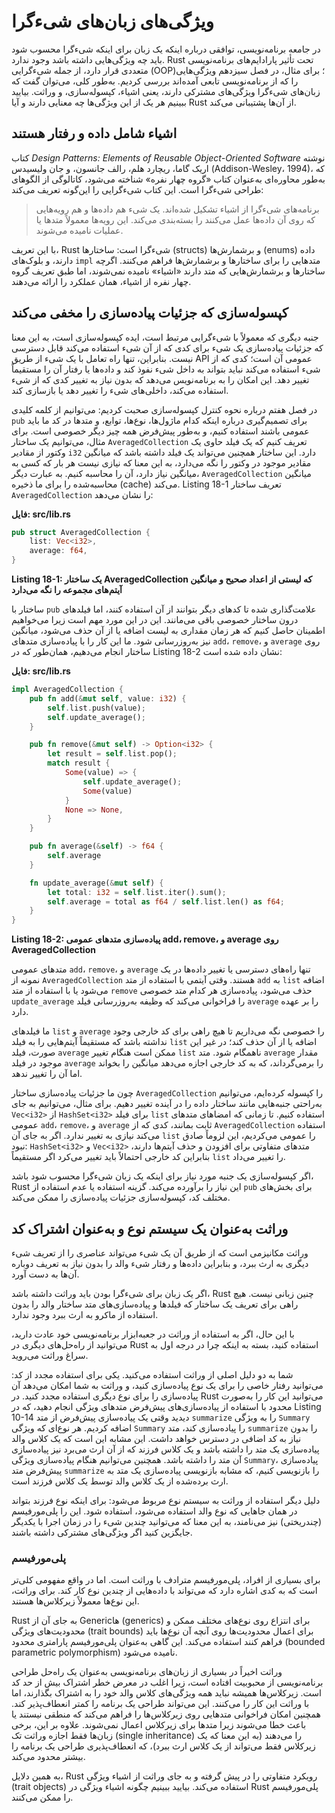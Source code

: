 # ویژگی‌های زبان‌های شیءگرا

در جامعه برنامه‌نویسی، توافقی درباره اینکه یک زبان برای اینکه شیءگرا محسوب شود باید چه ویژگی‌هایی داشته باشد وجود ندارد. Rust تحت تأثیر پارادایم‌های برنامه‌نویسی متعددی قرار دارد، از جمله شیءگرایی (OOP)؛ برای مثال، در فصل سیزدهم ویژگی‌هایی را که از برنامه‌نویسی تابعی آمده‌اند بررسی کردیم. به‌طور کلی، می‌توان گفت که زبان‌های شیءگرا ویژگی‌های مشترکی دارند، یعنی اشیاء، کپسوله‌سازی، و وراثت. بیایید ببینیم هر یک از این ویژگی‌ها چه معنایی دارند و آیا Rust از آن‌ها پشتیبانی می‌کند.

## اشیاء شامل داده و رفتار هستند

کتاب *Design Patterns: Elements of Reusable Object-Oriented Software* نوشته اریک گاما، ریچارد هلم، رالف جانسون، و جان ولیسیدس (Addison-Wesley، 1994)، که به‌طور محاوره‌ای به‌عنوان کتاب «گروه چهار نفره» شناخته می‌شود، کاتالوگی از الگوهای طراحی شیءگرا است. این کتاب شیءگرایی را این‌گونه تعریف می‌کند:

> برنامه‌های شیءگرا از اشیاء تشکیل شده‌اند. یک شیء هم داده‌ها و هم رویه‌هایی که روی آن داده‌ها عمل می‌کنند را بسته‌بندی می‌کند. این رویه‌ها معمولاً متدها یا عملیات نامیده می‌شوند.

با این تعریف، Rust شیءگرا است: ساختارها (structs) و برشمارش‌ها (enums) داده دارند، و بلوک‌های `impl` متدهایی را برای ساختارها و برشمارش‌ها فراهم می‌کنند. اگرچه ساختارها و برشمارش‌هایی که متد دارند «اشیاء» نامیده نمی‌شوند، اما طبق تعریف گروه چهار نفره از اشیاء، همان عملکرد را ارائه می‌دهند.

## کپسوله‌سازی که جزئیات پیاده‌سازی را مخفی می‌کند

جنبه دیگری که معمولاً با شیءگرایی مرتبط است، ایده کپسوله‌سازی است، به این معنا که جزئیات پیاده‌سازی یک شیء برای کدی که از آن شیء استفاده می‌کند قابل دسترسی نیست. بنابراین، تنها راه تعامل با یک شیء از طریق API عمومی آن است؛ کدی که از شیء استفاده می‌کند نباید بتواند به داخل شیء نفوذ کند و داده‌ها یا رفتار آن را مستقیماً تغییر دهد. این امکان را به برنامه‌نویس می‌دهد که بدون نیاز به تغییر کدی که از شیء استفاده می‌کند، داخلی‌های شیء را تغییر دهد یا بازسازی کند.

در فصل هفتم درباره نحوه کنترل کپسوله‌سازی صحبت کردیم: می‌توانیم از کلمه کلیدی `pub` برای تصمیم‌گیری درباره اینکه کدام ماژول‌ها، نوع‌ها، توابع، و متدها در کد ما باید عمومی باشند استفاده کنیم، و به‌طور پیش‌فرض همه چیز دیگر خصوصی است. برای مثال، می‌توانیم یک ساختار `AveragedCollection` تعریف کنیم که یک فیلد حاوی یک وکتور از مقادیر `i32` دارد. این ساختار همچنین می‌تواند یک فیلد داشته باشد که میانگین مقادیر موجود در وکتور را نگه می‌دارد، به این معنا که نیازی نیست هر بار که کسی به میانگین نیاز دارد، آن را محاسبه کنیم. به عبارت دیگر، `AveragedCollection` میانگین محاسبه‌شده را برای ما ذخیره (cache) می‌کند. Listing 18-1 تعریف ساختار `AveragedCollection` را نشان می‌دهد:

**فایل: src/lib.rs**

```rust
pub struct AveragedCollection {
    list: Vec<i32>,
    average: f64,
}
```

**Listing 18-1: یک ساختار AveragedCollection که لیستی از اعداد صحیح و میانگین آیتم‌های مجموعه را نگه می‌دارد**

ساختار با `pub` علامت‌گذاری شده تا کدهای دیگر بتوانند از آن استفاده کنند، اما فیلدهای درون ساختار خصوصی باقی می‌مانند. این در این مورد مهم است زیرا می‌خواهیم اطمینان حاصل کنیم که هر زمان مقداری به لیست اضافه یا از آن حذف می‌شود، میانگین نیز به‌روزرسانی شود. ما این کار را با پیاده‌سازی متدهای `add`، `remove`، و `average` روی ساختار انجام می‌دهیم، همان‌طور که در Listing 18-2 نشان داده شده است:

**فایل: src/lib.rs**

```rust
impl AveragedCollection {
    pub fn add(&mut self, value: i32) {
        self.list.push(value);
        self.update_average();
    }

    pub fn remove(&mut self) -> Option<i32> {
        let result = self.list.pop();
        match result {
            Some(value) => {
                self.update_average();
                Some(value)
            }
            None => None,
        }
    }

    pub fn average(&self) -> f64 {
        self.average
    }

    fn update_average(&mut self) {
        let total: i32 = self.list.iter().sum();
        self.average = total as f64 / self.list.len() as f64;
    }
}
```

**Listing 18-2: پیاده‌سازی متدهای عمومی add، remove، و average روی AveragedCollection**

متدهای عمومی `add`، `remove`، و `average` تنها راه‌های دسترسی یا تغییر داده‌ها در یک نمونه از `AveragedCollection` هستند. وقتی آیتمی با استفاده از متد `add` به `list` اضافه می‌شود یا با استفاده از متد `remove` حذف می‌شود، پیاده‌سازی هر کدام متد خصوصی `update_average` را فراخوانی می‌کند که وظیفه به‌روزرسانی فیلد `average` را بر عهده دارد.

ما فیلدهای `list` و `average` را خصوصی نگه می‌داریم تا هیچ راهی برای کد خارجی وجود نداشته باشد که مستقیماً آیتم‌هایی را به فیلد `list` اضافه یا از آن حذف کند؛ در غیر این صورت، فیلد `average` ممکن است هنگام تغییر `list` ناهمگام شود. متد `average` مقدار موجود در فیلد `average` را برمی‌گرداند، که به کد خارجی اجازه می‌دهد میانگین را بخواند اما آن را تغییر ندهد.

چون ما جزئیات پیاده‌سازی ساختار `AveragedCollection` را کپسوله کرده‌ایم، می‌توانیم به‌راحتی جنبه‌هایی مانند ساختار داده را در آینده تغییر دهیم. برای مثال، می‌توانیم به جای `Vec<i32>` از `HashSet<i32>` برای فیلد `list` استفاده کنیم. تا زمانی که امضاهای متدهای عمومی `add`، `remove`، و `average` ثابت بمانند، کدی که از `AveragedCollection` استفاده می‌کند نیازی به تغییر ندارد. اگر به جای آن `list` را عمومی می‌کردیم، این لزوماً صادق نبود: `HashSet<i32>` و `Vec<i32>` متدهای متفاوتی برای افزودن و حذف آیتم‌ها دارند، بنابراین کد خارجی احتمالاً باید تغییر می‌کرد اگر مستقیماً `list` را تغییر می‌داد.

اگر کپسوله‌سازی یک جنبه مورد نیاز برای اینکه یک زبان شیءگرا محسوب شود باشد، Rust این نیاز را برآورده می‌کند. گزینه استفاده یا عدم استفاده از `pub` برای بخش‌های مختلف کد، کپسوله‌سازی جزئیات پیاده‌سازی را ممکن می‌کند.

## وراثت به‌عنوان یک سیستم نوع و به‌عنوان اشتراک کد

وراثت مکانیزمی است که از طریق آن یک شیء می‌تواند عناصری را از تعریف شیء دیگری به ارث ببرد، و بنابراین داده‌ها و رفتار شیء والد را بدون نیاز به تعریف دوباره آن‌ها به دست آورد.

اگر یک زبان برای شیءگرا بودن باید وراثت داشته باشد، Rust چنین زبانی نیست. هیچ راهی برای تعریف یک ساختار که فیلدها و پیاده‌سازی‌های متد ساختار والد را بدون استفاده از ماکرو به ارث ببرد وجود ندارد.

با این حال، اگر به استفاده از وراثت در جعبه‌ابزار برنامه‌نویسی خود عادت دارید، می‌توانید از راه‌حل‌های دیگری در Rust استفاده کنید، بسته به اینکه چرا در درجه اول به سراغ وراثت می‌روید.

شما به دو دلیل اصلی از وراثت استفاده می‌کنید. یکی برای استفاده مجدد از کد: می‌توانید رفتار خاصی را برای یک نوع پیاده‌سازی کنید، و وراثت به شما امکان می‌دهد آن پیاده‌سازی را برای نوع دیگری استفاده مجدد کنید. در Rust می‌توانید این کار را به‌صورت محدود با استفاده از پیاده‌سازی‌های پیش‌فرض متدهای ویژگی انجام دهید، که در Listing 10-14 دیدید وقتی یک پیاده‌سازی پیش‌فرض از متد `summarize` را به ویژگی `Summary` اضافه کردیم. هر نوع‌ای که ویژگی `Summary` را پیاده‌سازی کند، متد `summarize` را بدون نیاز به کد اضافی در دسترس خواهد داشت. این مشابه این است که یک کلاس والد پیاده‌سازی یک متد را داشته باشد و یک کلاس فرزند که از آن ارث می‌برد نیز پیاده‌سازی آن متد را داشته باشد. همچنین می‌توانیم هنگام پیاده‌سازی ویژگی `Summary`، پیاده‌سازی پیش‌فرض متد `summarize` را بازنویسی کنیم، که مشابه بازنویسی پیاده‌سازی یک متد به ارث برده‌شده از یک کلاس والد توسط یک کلاس فرزند است.

دلیل دیگر استفاده از وراثت به سیستم نوع مربوط می‌شود: برای اینکه نوع فرزند بتواند در همان جاهایی که نوع والد استفاده می‌شود، استفاده شود. این را پلی‌مورفیسم (چندریختی) نیز می‌نامند، به این معنا که می‌توانید چندین شیء را در زمان اجرا با یکدیگر جایگزین کنید اگر ویژگی‌های مشترکی داشته باشند.

### پلی‌مورفیسم

برای بسیاری از افراد، پلی‌مورفیسم مترادف با وراثت است. اما در واقع مفهومی کلی‌تر است که به کدی اشاره دارد که می‌تواند با داده‌هایی از چندین نوع کار کند. برای وراثت، این نوع‌ها معمولاً زیرکلاس‌ها هستند.

Rust به جای آن از Generic‌ها (generics) برای انتزاع روی نوع‌های مختلف ممکن و محدودیت‌های ویژگی (trait bounds) برای اعمال محدودیت‌ها روی آنچه آن نوع‌ها باید فراهم کنند استفاده می‌کند. این گاهی به‌عنوان پلی‌مورفیسم پارامتری محدود (bounded parametric polymorphism) نامیده می‌شود.

وراثت اخیراً در بسیاری از زبان‌های برنامه‌نویسی به‌عنوان یک راه‌حل طراحی برنامه‌نویسی از محبوبیت افتاده است، زیرا اغلب در معرض خطر اشتراک بیش از حد کد است. زیرکلاس‌ها همیشه نباید همه ویژگی‌های کلاس والد خود را به اشتراک بگذارند، اما با وراثت این کار را می‌کنند. این می‌تواند طراحی یک برنامه را کمتر انعطاف‌پذیر کند. همچنین امکان فراخوانی متدهایی روی زیرکلاس‌ها را فراهم می‌کند که منطقی نیستند یا باعث خطا می‌شوند زیرا متدها برای زیرکلاس اعمال نمی‌شوند. علاوه بر این، برخی زبان‌ها فقط اجازه وراثت تک (single inheritance) را می‌دهند (به این معنا که یک زیرکلاس فقط می‌تواند از یک کلاس ارث ببرد)، که انعطاف‌پذیری طراحی یک برنامه را بیشتر محدود می‌کند.

به همین دلایل، Rust رویکرد متفاوتی را در پیش گرفته و به جای وراثت از اشیاء ویژگی (trait objects) استفاده می‌کند. بیایید ببینیم چگونه اشیاء ویژگی در Rust پلی‌مورفیسم را ممکن می‌کنند.